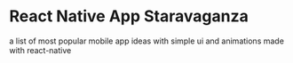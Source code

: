 # React Native App Staravaganza

a list of most popular mobile app ideas with simple ui and animations made with react-native
